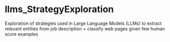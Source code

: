 # llms_StrategyExploration
Exploration of strategies used in Large Language Models (LLMs) to extract relevant entities from job description + classify web pages given few human score examples

